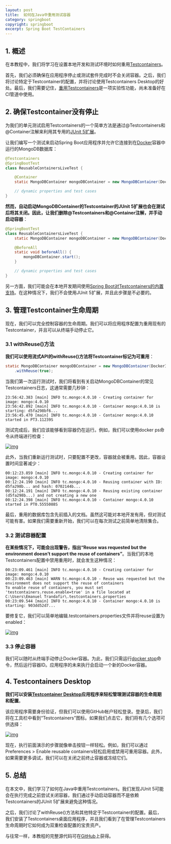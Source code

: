 ```yaml
---
layout: post
title:  如何在Java中重用测试容器
category: springboot
copyright: springboot
excerpt: Spring Boot TestContainers
---
```


## 1. 概述

在本教程中，我们将学习在设置本地开发和测试环境时如何重用[Testcontainers](https://www.baeldung.com/docker-test-containers)。

首先，我们必须确保在应用程序停止或测试套件完成时不会关闭容器。之后，我们将讨论特定于Testcontainer的配置，并将讨论使用Testcontainers Desktop的好处。最后，我们需要记住，[重用Testcontainers](https://java.testcontainers.org/features/reuse/)是一项实验性功能，尚未准备好在CI管道中使用。

## 2. 确保Testcontainer没有停止

为我们的单元测试启用Testcontainers的一个简单方法是通过@Testcontainers和@Container注解来利用其专用的[JUnit 5扩展](https://www.baeldung.com/junit-5-extensions)。

让我们编写一个测试来启动Spring Boot应用程序并允许它连接到在[Docker](https://www.baeldung.com/ops/docker-guide)容器中运行的MongoDB数据库：

```java
@Testcontainers
@SpringBootTest
class ReusableContainersLiveTest {

    @Container
    static MongoDBContainer mongoDBContainer = new MongoDBContainer(DockerImageName.parse("mongo:4.0.10"));

    // dynamic properties and test cases
}
```

**然而，自动启动MongoDBContainer的Testcontainer的JUnit 5扩展也会在测试后将其关闭。因此，让我们删除@Testcontainers和@Container注解，并手动启动容器**：

```java
@SpringBootTest
class ReusableContainersLiveTest {
    static MongoDBContainer mongoDBContainer = new MongoDBContainer(DockerImageName.parse("mongo:4.0.10"));

    @BeforeAll
    static void beforeAll() {
        mongoDBContainer.start();
    }

    // dynamic properties and test cases
}
```

另一方面，我们可能会在本地开发期间使用[Spring Boot对Testcontainers的内置支持](https://www.baeldung.com/spring-boot-built-in-testcontainers)。在这种情况下，我们不会使用JUnit 5扩展，并且此步骤是不必要的。

## 3. 管理Testcontainer生命周期

现在，我们可以完全控制容器的生命周期。我们可以将应用程序配置为重用现有的Testcontainer，并且可以从终端手动停止它。

### 3.1 withReuse()方法

**我们可以使用流式API的withReuse()方法将Testcontainer标记为可重用**：

```java
static MongoDBContainer mongoDBContainer = new MongoDBContainer(DockerImageName.parse("mongo:4.0.10"))
    .withReuse(true);
```

当我们第一次运行测试时，我们将看到有关启动MongoDBContainer的常见Testcontainers日志，这通常需要几秒钟：

```shell
23:56:42.383 [main] INFO tc.mongo:4.0.10 - Creating container for image: mongo:4.0.10
23:56:42.892 [main] INFO tc.mongo:4.0.10 - Container mongo:4.0.10 is starting: d5fa298bf6...
23:56:45.470 [main] INFO tc.mongo:4.0.10 - Container mongo:4.0.10 started in PT3.11239S
```

测试完成后，我们应该能够看到容器仍在运行。例如，我们可以使用docker ps命令从终端进行检查：

[![img](https://www.baeldung.com/wp-content/uploads/2023/10/reusing_testcontainers-300x136.png)](https://www.baeldung.com/wp-content/uploads/2023/10/reusing_testcontainers.png)

此外，当我们重新运行测试时，只要配置不更改，容器就会被重用。因此，容器设置时间显著减少：

```shell
00:12:23.859 [main] INFO tc.mongo:4.0.10 - Creating container for image: mongo:4.0.10
00:12:24.190 [main] INFO tc.mongo:4.0.10 - Reusing container with ID: d5fa298b... and hash: 0702144b...
00:12:24.191 [main] INFO tc.mongo:4.0.10 - Reusing existing container (d5fa298b...) and not creating a new one
00:12:24.398 [main] INFO tc.mongo:4.0.10 - Container mongo:4.0.10 started in PT0.5555088S
```

最后，重用的数据库包含先前插入的文档。虽然这可能对本地开发有用，但对测试可能有害。如果我们需要重新开始，我们可以在每次测试之前简单地清除集合。

### 3.2 测试容器配置

**在某些情况下，可能会出现警告，指出“Reuse was requested but the environment doesn’t support the reuse of containers”**。当我们的本地Testcontainers配置中禁用重用时，就会发生这种情况：

```shell
00:23:09.461 [main] INFO tc.mongo:4.0.10 - Creating container for image: mongo:4.0.10
00:23:09.463 [main] WARN tc.mongo:4.0.10 - Reuse was requested but the environment does not support the reuse of containers
To enable reuse of containers, you must set 'testcontainers.reuse.enable=true' in a file located at C:\Users\Emanuel Trandafir\.testcontainers.properties
00:23:09.544 [main] INFO tc.mongo:4.0.10 - Container mongo:4.0.10 is starting: 903dd52d7...
```

要修复它，我们可以简单地编辑.testcontainers.properties文件并将reuse设置为enabled：

[![img](https://www.baeldung.com/wp-content/uploads/2023/10/enable_tc_reuse_from_properties-300x110.png)](https://www.baeldung.com/wp-content/uploads/2023/10/enable_tc_reuse_from_properties.png)

### 3.3 停止容器

我们可以随时从终端手动停止Docker容器。为此，我们只需运行[docker stop](https://www.baeldung.com/ops/docker-stop-vs-kill)命令，然后运行容器ID。应用程序的未来执行会启动一个新的Docker容器。

## 4. Testcontainers Desktop

**我们可以安装[Testcontainer Desktop](https://testcontainers.com/desktop/)应用程序来轻松管理测试容器的生命周期和配置**。

该应用程序需要身份验证，但我们可以使用GitHub帐户轻松登录。登录后，我们将在工具栏中看到“Testcontainers”图标。如果我们点击它，我们将有几个选项可供选择：

[![img](https://www.baeldung.com/wp-content/uploads/2023/10/testcontainers_desktop-1-249x300.png)](https://www.baeldung.com/wp-content/uploads/2023/10/testcontainers_desktop-1.png)

现在，执行前面演示的步骤就像单击按钮一样轻松。例如，我们可以通过Preferences > Enable reusable containers轻松启用或禁用可重用容器。此外，如果需要更多调试，我们可以在关闭之前终止容器或冻结它们。

## 5. 总结

在本文中，我们学习了如何在Java中重用Testcontainers。我们发现JUnit 5可能会在执行完成之前尝试关闭容器，我们通过手动启动容器而不是依赖Testcontainers的JUnit 5扩展来避免这种情况。

之后，我们讨论了withReuse()方法和其他特定于Testcontainer的配置。最后，我们安装了Testcontainers桌面应用程序，并且我们看到了在管理Testcontainers生命周期时它如何成为双重检查配置的宝贵资产。

与往常一样，本教程的完整源代码可在[GitHub](https://github.com/tuyucheng7/taketoday-tutorial4j/tree/master/spring-boot-modules/spring-boot-3-testcontainers)上获得。